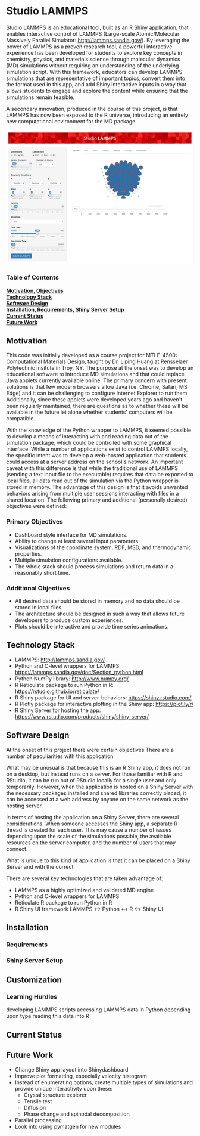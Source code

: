 # Studio LAMMPS

Studio LAMMPS is an educational tool, built as an R Shiny application, that enables interactive control of LAMMPS (Large-scale Atomic/Molecular Massively Parallel Simulator: http://lammps.sandia.gov/). By leveraging the power of LAMMPS as a proven research tool, a powerful interactive experience has been developed for students to explore key concepts in chemistry, physics, and materials science through molecular dynamics (MD) simulations without requiring an understanding of the underlying simulation script. With this framework, educators can develop LAMMPS simulations that are representative of important topics, convert them into the format used in this app, and add Shiny interactive inputs in a way that allows students to engage and explore the content while ensuring that the simulations remain feasible.

A secondary innovation, produced in the course of this project, is that LAMMPS has now been exposed to the R universe, introducing an entirely new computational environment for the MD package.


![screenshot of start page](/markdown/FullScreen.png)


### Table of Contents
**[Motivation, Objectives](#motivation)**<br>
**[Technology Stack](#technology-stack)**<br>
**[Software Design](#software-design)**<br>
**[Installation, Requirements, Shiny Server Setup](#installation)**<br>
**[Current Status](#current-status)**<br>
**[Future Work](#future-work)**<br>

## Motivation
This code was initially developed as a course project for MTLE-4500: Computational Materials Design, taught by Dr. Liping Huang at Rensselaer Polytechnic Insitute in Troy, NY. The purpose at the onset was to develop an educational software to introduce MD simulations and that could replace Java applets currently available online. The primary concern with present solutions is that few modern browsers allow Java (i.e. Chrome, Safari, MS Edge) and it can be challenging to configure Internet Explorer to run them. Additionally, since these applets were developed years ago and haven't been regularly maintained, there are questions as to whether these will be available in the future let alone whether students' computers will be compatible. 

With the knowledge of the Python wrapper to LAMMPS, it seemed possible to develop a means of interacting with and reading data out of the simulation package, which could be controlled with some graphical interface. While a number of applications exist to control LAMMPS locally, the specific intent was to develop a web-hosted application that students could access at a server address on the school's network. An important caveat with this difference is that while the traditional use of LAMMPS (sending a text input file to the executable) requires that data be exported to local files, all data read out of the simulation via the Python wrapper is stored in memory. The advantage of this design is that it avoids unwanted behaviors arising from multiple user sessions interacting with files in a shared location.  The following primary and additional (personally desired) objectives were defined:

### Primary Objectives
-	Dashboard style interface for MD simulations.
- Ability to change at least several input parameters.
-	Visualizations of the coordinate system, RDF, MSD, and thermodynamic properties.
-	Multiple simulation configurations available.
-	The whole stack should process simulations and return data in a reasonably short time.
### Additional Objectives
-	All desired data should be stored in memory and no data should be stored in local files.
-	The architecture should be designed in such a way that allows future developers to produce custom experiences.
-	Plots should be interactive and provide time series animations.

## Technology Stack
  - LAMMPS: http://lammps.sandia.gov/
  - Python and C-level wrappers for LAMMPS: https://lammps.sandia.gov/doc/Section_python.html
  - Python NumPy library: http://www.numpy.org/
  - R Reticulate package to run Python in R: https://rstudio.github.io/reticulate/
  - R Shiny package for UI and server-behaviors: https://shiny.rstudio.com/
  - R Plotly package for interactive plotting in the Shiny app: https://plot.ly/r/
  - R Shiny Server for hosting the app: https://www.rstudio.com/products/shiny/shiny-server/ 

## Software Design
At the onset of this project there were certain objectives
There are a number of peculiarities with this application

What may be unusual is that because this is an R Shiny app, it does not run on a desktop, but instead runs on a server. For those familiar with R and RStudio, it can be run out of RStudio locally for a single user and only temporarily. However, when the application is hosted on a Shiny Server with the necessary packages installed and shared libraries correctly placed, it can be accessed at a web address by anyone on the same network as the hosting server.

In terms of hosting the application on a Shiny Server, there are several considerations. When someone accesses the Shiny app, a separate R thread is created for each user. This may cause a number of issues depending upon the scale of the simulations possible, the available resources on the server computer, and the number of users that may connect.


What is unique to this kind of application is that it can be placed on a Shiny Server and with the correct 



There are several key technologies that are taken advantage of: 
  - LAMMPS as a highly optimized and validated MD engine
  - Python and C-level wrappers for LAMMPS
  - Reticulate R package to run Python in R
  - R Shiny UI framework
LAMMPS <-> Python <-> R <-> Shiny UI


## Installation
### Requirements
### Shiny Server Setup

## Customization
### Learning Hurdles
developing LAMMPS scripts
accessing LAMMPS data in Python depending upon type
reading this data into R

## Current Status

## Future Work 
  - Change Shiny app layout into Shinydashboard
  - Improve plot formatting, especially velocity histogram
  - Instead of enumerating options, create multiple types of simulations and provide unique interactivity upon these:
    * Crystal structure explorer
    * Tensile test
    * Diffusion
    * Phase change and spinodal decomposition
  - Parallel processing
  - Look into using pymatgen for new modules
